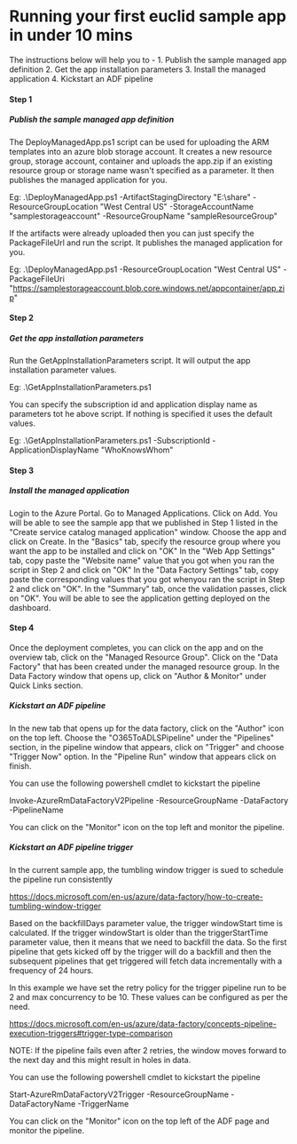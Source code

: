 # Running your first euclid sample app in under 10 mins

The instructions below will help you to -
	1. Publish the sample managed app definition 
	2. Get the app installation parameters
	3. Install the managed application
	4. Kickstart an ADF pipeline

#### Step 1

##### Publish the sample managed app definition

The DeployManagedApp.ps1 script can be used for uploading the ARM templates into an azure blob storage account. 
It creates a new resource group, storage account, container and uploads the app.zip if an existing resource group or storage name wasn't specified as a parameter.
It then publishes the managed application for you.

Eg: .\DeployManagedApp.ps1 -ArtifactStagingDirectory "E:\share" -ResourceGroupLocation "West Central US" -StorageAccountName "samplestorageaccount" -ResourceGroupName "sampleResourceGroup"

If the artifacts were already uploaded then you can just specify the PackageFileUrl and run the script.
It publishes the managed application for you.

Eg: .\DeployManagedApp.ps1 -ResourceGroupLocation "West Central US" -PackageFileUri "https://samplestorageaccount.blob.core.windows.net/appcontainer/app.zip"

#### Step 2

##### Get the app installation parameters

Run the GetAppInstallationParameters script.
It will output the app installation parameter values.

Eg: .\GetAppInstallationParameters.ps1

You can specify the subscription id and application display name as parameters tot he above script.
If nothing is specified it uses the default values.

Eg: .\GetAppInstallationParameters.ps1 -SubscriptionId <azure subscription id> -ApplicationDisplayName "WhoKnowsWhom" 

#### Step 3

##### Install the managed application

Login to the Azure Portal.
Go to Managed Applications.
Click on Add. You will be able to see the sample app that we published in Step 1 listed in the "Create service catalog managed application" window.
Choose the app and click on Create.
In the "Basics" tab, specify the resource group where you want the app to be installed and click on "OK"
In the "Web App Settings" tab, copy paste the "Website name" value that you got when you ran the script in Step 2 and click on "OK"
In the "Data Factory Settings" tab, copy paste the corresponding values that you got whenyou ran the script in Step 2 and click on "OK".
In the "Summary" tab, once the validation passes, click on "OK".
You will be able to see the application getting deployed on the dashboard.

#### Step 4

Once the deployment completes, you can click on the app and on the overview tab, click on the "Managed Resource Group".
Click on the "Data Factory" that has been created under the managed resource group.
In the Data Factory window that opens up, click on "Author & Monitor" under Quick Links section.

##### Kickstart an ADF pipeline

In the new tab that opens up for the data factory, click on the "Author" icon on the top left.
Choose the "O365ToADLSPipeline" under the "Pipelines" section, in the pipeline window that appears, click on "Trigger" and choose "Trigger Now" option.
In the "Pipeline Run" window that appears click on finish.

You can use the following powershell cmdlet to kickstart the pipeline

Invoke-AzureRmDataFactoryV2Pipeline -ResourceGroupName <resource group name> -DataFactory <data factory name> -PipelineName <pipeline name>

You can click on the "Monitor" icon on the top left and monitor the pipeline.

##### Kickstart an ADF pipeline trigger

In the current sample app, the tumbling window trigger is sued to schedule the pipeline run consistently

https://docs.microsoft.com/en-us/azure/data-factory/how-to-create-tumbling-window-trigger

Based on the backfillDays parameter value, the trigger windowStart time is calculated. 
If the trigger windowStart is older than the triggerStartTime parameter value, then it means that we need to backfill the data. 
So the first pipeline that gets kicked off by the trigger will do a backfill and then the subsequent pipelines that get triggered will fetch data incrementally with a frequency of 24 hours.

In this example we have set the retry policy for the trigger pipeline run to be 2 and max concurrency to be 10. These values can be configured as per the need.

https://docs.microsoft.com/en-us/azure/data-factory/concepts-pipeline-execution-triggers#trigger-type-comparison

NOTE: If the pipeline fails even after 2 retries, the window moves forward to the next day and this might result in holes in data.

You can use the following powershell cmdlet to kickstart the pipeline

Start-AzureRmDataFactoryV2Trigger -ResourceGroupName <resource group name> -DataFactoryName <data factory name> -TriggerName <trigger name>

You can click on the "Monitor" icon on the top left of the ADF page and monitor the pipeline.

